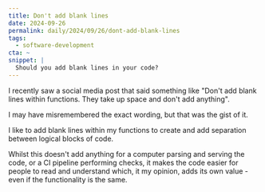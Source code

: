 ```yaml
---
title: Don't add blank lines
date: 2024-09-26
permalink: daily/2024/09/26/dont-add-blank-lines
tags:
  - software-development
cta: ~
snippet: |
  Should you add blank lines in your code?
---
```


I recently saw a social media post that said something like "Don't add blank lines within functions. They take up space and don't add anything".

I may have misremembered the exact wording, but that was the gist of it.

I like to add blank lines within my functions to create and add separation between logical blocks of code.

Whilst this doesn't add anything for a computer parsing and serving the code, or a CI pipeline performing checks, it makes the code easier for people to read and understand which, it my opinion, adds its own value - even if the functionality is the same.
